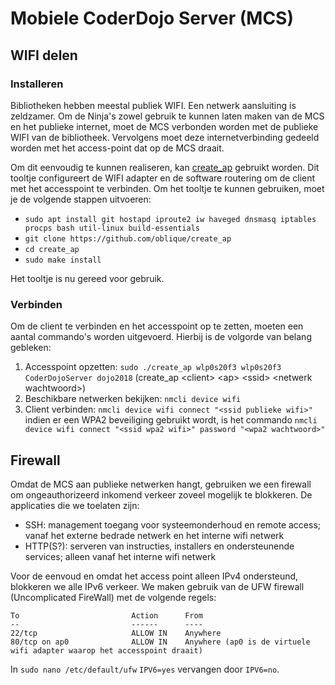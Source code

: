 # Mobiele CoderDojo Server (MCS)
## WIFI delen
### Installeren
Bibliotheken hebben meestal publiek WIFI. Een netwerk aansluiting is zeldzamer.
Om de Ninja's zowel gebruik te kunnen laten maken van de MCS en het publieke internet, 
moet de MCS verbonden worden met de publieke WIFI van de bibliotheek. Vervolgens moet deze internetverbinding
gedeeld worden met het access-point dat op de MCS draait.

Om dit eenvoudig te kunnen realiseren, kan [create_ap](https://github.com/oblique/create_ap) gebruikt worden. Dit tooltje
configureert de WIFI adapter en de software routering om de client met het accesspoint te verbinden.
Om het tooltje te kunnen gebruiken, moet je de volgende stappen uitvoeren:

 * `sudo apt install git hostapd iproute2 iw haveged dnsmasq iptables procps bash util-linux build-essentials`
 * `git clone https://github.com/oblique/create_ap`
 * `cd create_ap`
 * `sudo make install`

Het tooltje is nu gereed voor gebruik.
### Verbinden
Om de client te verbinden en het accesspoint op te zetten, moeten een aantal commando's worden uitgevoerd. Hierbij is de volgorde van belang gebleken:

 1. Accesspoint opzetten: `sudo ./create_ap wlp0s20f3 wlp0s20f3 CoderDojoServer dojo2018` (create_ap &lt;client> &lt;ap> &lt;ssid> &lt;netwerk wachtwoord>)
 2. Beschikbare netwerken bekijken: `nmcli device wifi`
 3. Client verbinden: `nmcli device wifi connect "<ssid publieke wifi>"` indien er een WPA2 beveiliging gebruikt wordt, is het commando `nmcli device wifi connect "<ssid wpa2 wifi>" password "<wpa2 wachtwoord>"`

## Firewall
Omdat de MCS aan publieke netwerken hangt, gebruiken we een firewall om ongeauthorizeerd inkomend verkeer zoveel mogelijk te blokkeren.
De applicaties die we toelaten zijn:

 * SSH: management toegang voor systeemonderhoud en remote access; vanaf het externe bedrade netwerk en het interne wifi netwerk
 * HTTP(S?): serveren van instructies, installers en ondersteunende services; alleen vanaf het interne wifi netwerk
 
Voor de eenvoud en omdat het access point alleen IPv4 ondersteund, blokkeren we alle IPv6 verkeer. We maken gebruik van de UFW firewall (Uncomplicated FireWall) met de volgende regels:

```
To                         Action      From
--                         ------      ----
22/tcp                     ALLOW IN    Anywhere                  
80/tcp on ap0              ALLOW IN    Anywhere (ap0 is de virtuele wifi adapter waarop het accesspoint draait)
```
In `sudo nano /etc/default/ufw` `IPV6=yes` vervangen door `IPV6=no`.
